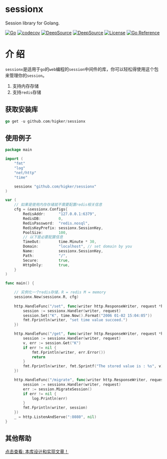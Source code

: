 # sessionx
Session library for Golang.

[![Go](https://github.com/higker/sessionx/actions/workflows/go-test.yml/badge.svg?event=push)](https://github.com/higker/sessionx/actions/workflows/go-test.yml)
[![codecov](https://codecov.io/gh/higker/sessionx/branch/master/graph/badge.svg?token=btbed5BUUZ)](https://codecov.io/gh/higker/sessionx)
[![DeepSource](https://deepsource.io/gh/higker/sessionx.svg/?label=active+issues&show_trend=true)](https://deepsource.io/gh/higker/sessionx/?ref=repository-badge)
[![DeepSource](https://deepsource.io/gh/higker/sessionx.svg/?label=resolved+issues&show_trend=true)](https://deepsource.io/gh/higker/sessionx/?ref=repository-badge)
[![License](https://img.shields.io/badge/license-MIT-db5149.svg)](https://github.com/higker/sessionx/blob/master/LICENSE)
[![Go Reference](https://pkg.go.dev/badge/github.com/higker/sessionx.svg)](https://pkg.go.dev/github.com/higker/sessionx)


# 介 绍
`sessionx`是适用于`go`的`web`编程的`session`中间件的库，你可以轻松得使用这个包来管理你的`session`。


1. 支持内存存储
2. 支持`redis`存储

## 获取安装库

```go
go get -u github.com/higker/sessionx
```

## 使用例子

```go
package main

import (
	"fmt"
	"log"
	"net/http"
	"time"

	sessionx "github.com/higker/sessionx"
)

var (
	// 如果是使用内存存储就不需要配置redis相关信息
	cfg = &sessionx.Configs{
		RedisAddr:      "127.0.0.1:6379",
		RedisDB:        0,
		RedisPassword:  "redis.nosql",
		RedisKeyPrefix: sessionx.SessionKey,
		PoolSize:       100,
		// 以下是必要配置信息
		TimeOut:        time.Minute * 30,
		Domain:         "localhost", // set domain by you
		Name:           sessionx.SessionKey,
		Path:           "/",
		Secure:         true,
		HttpOnly:       true,
	}
)

func main() {

	// 实例化一个redis存储，R = redis M = memory
	sessionx.New(sessionx.R, cfg)
	
	http.HandleFunc("/set", func(writer http.ResponseWriter, request *http.Request) {
		session := sessionx.Handler(writer, request)
		session.Set("K", time.Now().Format("2006 01-02 15:04:05"))
		fmt.Fprintln(writer, "set time value succeed.")
	})

	http.HandleFunc("/get", func(writer http.ResponseWriter, request *http.Request) {
		session := sessionx.Handler(writer, request)
		v, err := session.Get("K")
		if err != nil {
			fmt.Fprintln(writer, err.Error())
			return
		}
		fmt.Fprintln(writer, fmt.Sprintf("The stored value is : %s", v))
	})

	http.HandleFunc("/migrate", func(writer http.ResponseWriter, request *http.Request) {
		session := sessionx.Handler(writer, request)
		err := session.MigrateSession()
		if err != nil {
			log.Println(err)
		}
		fmt.Fprintln(writer, session)
	})
	_ = http.ListenAndServe(":8080", nil)
}

```
## 其他帮助

[点击查看: 本库设计和实现文章！](https://mp.weixin.qq.com/s/z_mLGZKXt0hO1l8UWjukUg)
